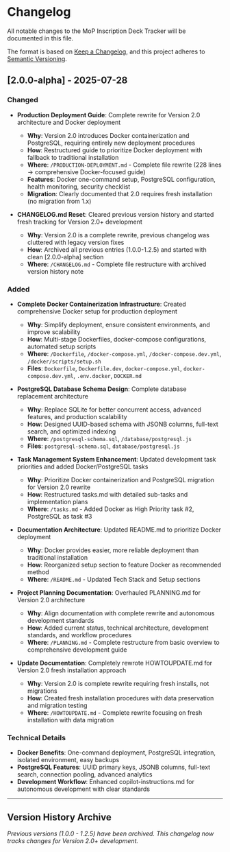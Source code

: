 # Changelog

All notable changes to the MoP Inscription Deck Tracker will be documented in this file.

The format is based on [Keep a Changelog](https://keepachangelog.com/en/1.0.0/),
and this project adheres to [Semantic Versioning](https://semver.org/spec/v2.0.0.html).

## [2.0.0-alpha] - 2025-07-28

### Changed
- **Production Deployment Guide**: Complete rewrite for Version 2.0 architecture and Docker deployment
  - **Why**: Version 2.0 introduces Docker containerization and PostgreSQL, requiring entirely new deployment procedures
  - **How**: Restructured guide to prioritize Docker deployment with fallback to traditional installation
  - **Where**: `/PRODUCTION-DEPLOYMENT.md` - Complete file rewrite (228 lines → comprehensive Docker-focused guide)
  - **Features**: Docker one-command setup, PostgreSQL configuration, health monitoring, security checklist
  - **Migration**: Clearly documented that 2.0 requires fresh installation (no migration from 1.x)

- **CHANGELOG.md Reset**: Cleared previous version history and started fresh tracking for Version 2.0+ development
  - **Why**: Version 2.0 is a complete rewrite, previous changelog was cluttered with legacy version fixes
  - **How**: Archived all previous entries (1.0.0-1.2.5) and started with clean [2.0.0-alpha] section
  - **Where**: `/CHANGELOG.md` - Complete file restructure with archived version history note

### Added
- **Complete Docker Containerization Infrastructure**: Created comprehensive Docker setup for production deployment
  - **Why**: Simplify deployment, ensure consistent environments, and improve scalability
  - **How**: Multi-stage Dockerfiles, docker-compose configurations, automated setup scripts
  - **Where**: `/Dockerfile`, `/docker-compose.yml`, `/docker-compose.dev.yml`, `/docker/scripts/setup.sh`
  - **Files**: `Dockerfile`, `Dockerfile.dev`, `docker-compose.yml`, `docker-compose.dev.yml`, `.env.docker`, `DOCKER.md`

- **PostgreSQL Database Schema Design**: Complete database replacement architecture
  - **Why**: Replace SQLite for better concurrent access, advanced features, and production scalability
  - **How**: Designed UUID-based schema with JSONB columns, full-text search, and optimized indexing
  - **Where**: `/postgresql-schema.sql`, `/database/postgresql.js`
  - **Files**: `postgresql-schema.sql`, `database/postgresql.js`

- **Task Management System Enhancement**: Updated development task priorities and added Docker/PostgreSQL tasks
  - **Why**: Prioritize Docker containerization and PostgreSQL migration for Version 2.0 rewrite
  - **How**: Restructured tasks.md with detailed sub-tasks and implementation plans
  - **Where**: `/tasks.md` - Added Docker as High Priority task #2, PostgreSQL as task #3

- **Documentation Architecture**: Updated README.md to prioritize Docker deployment
  - **Why**: Docker provides easier, more reliable deployment than traditional installation
  - **How**: Reorganized setup section to feature Docker as recommended method
  - **Where**: `/README.md` - Updated Tech Stack and Setup sections

- **Project Planning Documentation**: Overhauled PLANNING.md for Version 2.0 architecture
  - **Why**: Align documentation with complete rewrite and autonomous development standards
  - **How**: Added current status, technical architecture, development standards, and workflow procedures
  - **Where**: `/PLANNING.md` - Complete restructure from basic overview to comprehensive development guide

- **Update Documentation**: Completely rewrote HOWTOUPDATE.md for Version 2.0 fresh installation approach
  - **Why**: Version 2.0 is complete rewrite requiring fresh installs, not migrations
  - **How**: Created fresh installation procedures with data preservation and migration testing
  - **Where**: `/HOWTOUPDATE.md` - Complete rewrite focusing on fresh installation with data migration

### Technical Details
- **Docker Benefits**: One-command deployment, PostgreSQL integration, isolated environment, easy backups
- **PostgreSQL Features**: UUID primary keys, JSONB columns, full-text search, connection pooling, advanced analytics
- **Development Workflow**: Enhanced copilot-instructions.md for autonomous development with clear standards

---

## Version History Archive

*Previous versions (1.0.0 - 1.2.5) have been archived. This changelog now tracks changes for Version 2.0+ development.*
